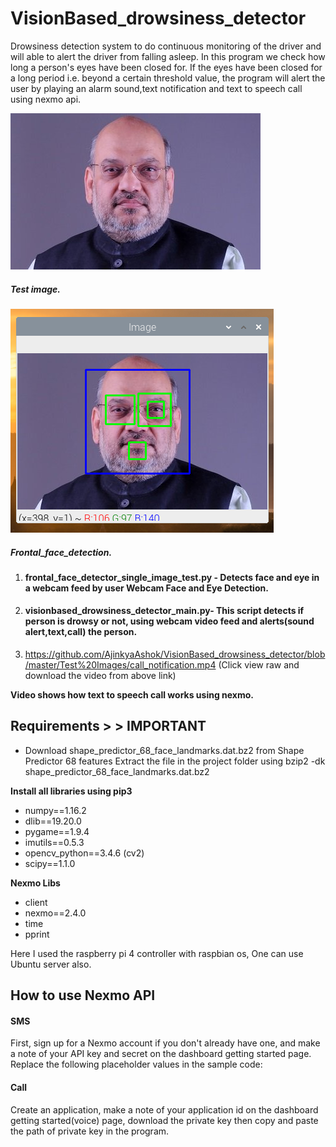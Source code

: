# VisionBased_drowsiness_detector
Drowsiness detection system to do continuous monitoring of the driver and will able to alert the driver from falling asleep.
In this program we check how long a person's eyes have been closed for. If the eyes have been closed for a long period i.e. 
beyond a certain threshold value, the program will alert the user by playing an alarm sound,text notification and text to speech call using nexmo api.

<img src="https://github.com/AjinkyaAshok/VisionBased_drowsiness_detector/blob/master/Test%20Images/test.jpeg">

##### Test image.

<img src="https://github.com/AjinkyaAshok/VisionBased_drowsiness_detector/blob/master/Test%20Images/aftermath_face_detection.png">

##### Frontal_face_detection.

1. #### frontal_face_detector_single_image_test.py - Detects face and eye in a webcam feed by user Webcam Face and Eye Detection.
2. #### visionbased_drowsiness_detector_main.py- This script detects if person is drowsy or not, using webcam video feed and alerts(sound alert,text,call) the person.
3. https://github.com/AjinkyaAshok/VisionBased_drowsiness_detector/blob/master/Test%20Images/call_notification.mp4
(Click view raw and download the video from above link)

__Video shows how text to speech call works using nexmo.__

## Requirements > > IMPORTANT
* Download shape_predictor_68_face_landmarks.dat.bz2 from Shape Predictor 68 features Extract the file in the project folder using bzip2 -dk shape_predictor_68_face_landmarks.dat.bz2

__Install all libraries using pip3__
* numpy==1.16.2
* dlib==19.20.0
* pygame==1.9.4
* imutils==0.5.3
* opencv_python==3.4.6  (cv2)
* scipy==1.1.0

__Nexmo Libs__
* client
* nexmo==2.4.0
* time
* pprint

Here I used the raspberry pi 4 controller with raspbian os, One can use Ubuntu server also.

## How to use Nexmo API

#### SMS
First, sign up for a Nexmo account if you don't already have one, and make a note of your API key and secret on the dashboard getting started page.
Replace the following placeholder values in the sample code:

#### Call
Create an application, make a note of your application id on the dashboard getting started(voice) page, download the private key then copy and paste the path of private key in the program.
